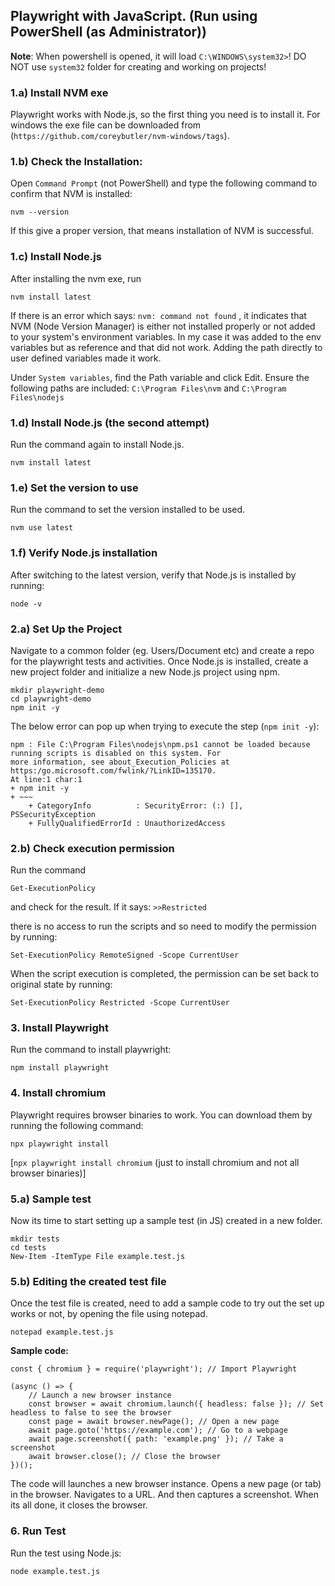 ## Playwright with JavaScript. (Run using PowerShell (as Administrator))
**Note**: When powershell is opened, it will load  `C:\WINDOWS\system32>`! DO NOT use  `system32` folder for creating and working on projects!

### 1.a) Install NVM exe

Playwright works with Node.js, so the first thing you need is to install it.
For windows the exe file can be downloaded from (`https://github.com/coreybutler/nvm-windows/tags`).

### 1.b) Check the Installation:

Open `Command Prompt` (not PowerShell) and type the following command to confirm that NVM is installed: 
```
nvm --version
```
If this give a proper version, that means installation of NVM is successful.

### 1.c) Install Node.js
After installing the nvm exe, run 
```
nvm install latest
```

If there is an error which says:
`nvm: command not found`
, it indicates that NVM (Node Version Manager) is either not installed properly or not added to your system's environment variables. In my case it was added to
the env variables but as reference and that did not work. Adding the path directly to user defined variables made it work.

Under `System variables`, find the Path variable and click Edit.
Ensure the following paths are included: `C:\Program Files\nvm` and `C:\Program Files\nodejs`

### 1.d) Install Node.js (the second attempt)
Run the command again to install Node.js.
```
nvm install latest
```

### 1.e) Set the version to use
Run the command to set the version installed to be used.
```
nvm use latest
```

### 1.f) Verify Node.js installation
After switching to the latest version, verify that Node.js is installed by running: 
```
node -v
```

### 2.a) Set Up the Project
Navigate to a common folder (eg. Users/Document etc) and create a repo for the playwright tests and activities.
Once Node.js is installed, create a new project folder and initialize a new Node.js project using npm.

```
mkdir playwright-demo
cd playwright-demo
npm init -y
```

The below error can pop up when trying to execute the step (`npm init -y`):
```
npm : File C:\Program Files\nodejs\npm.ps1 cannot be loaded because running scripts is disabled on this system. For
more information, see about_Execution_Policies at https:/go.microsoft.com/fwlink/?LinkID=135170.
At line:1 char:1
+ npm init -y
+ ~~~
    + CategoryInfo          : SecurityError: (:) [], PSSecurityException
    + FullyQualifiedErrorId : UnauthorizedAccess
```

### 2.b) Check execution permission
Run the command  
```
Get-ExecutionPolicy
```
and check for the result. If it says:
`>>Restricted`

there is no access to run the scripts and so need to modify the permission by running:
```
Set-ExecutionPolicy RemoteSigned -Scope CurrentUser
```

When the script execution is completed, the permission can be set back to original state by running:
```
Set-ExecutionPolicy Restricted -Scope CurrentUser
```

### 3. Install Playwright

Run the command to install playwright:
```
npm install playwright
```

### 4. Install chromium

Playwright requires browser binaries to work. You can download them by running the following command:
```
npx playwright install
```
[`npx playwright install chromium` (just to install chromium and not all browser binaries)]


### 5.a) Sample test
Now its time to start setting up a sample test (in JS) created in a new folder.
```
mkdir tests
cd tests
New-Item -ItemType File example.test.js
```

### 5.b) Editing the created test file
Once the test file is created, need to add a sample code to try out the set up works or not, by opening the file using notepad.
```
notepad example.test.js
```

**Sample code:**
```
const { chromium } = require('playwright'); // Import Playwright

(async () => {
    // Launch a new browser instance
    const browser = await chromium.launch({ headless: false }); // Set headless to false to see the browser
    const page = await browser.newPage(); // Open a new page
    await page.goto('https://example.com'); // Go to a webpage
    await page.screenshot({ path: 'example.png' }); // Take a screenshot
    await browser.close(); // Close the browser
})();
```
The code will launches a new browser instance. Opens a new page (or tab) in the browser. Navigates to a URL. And then captures a screenshot.
When its all done, it closes the browser.

### 6. Run Test
Run the test using Node.js:
```
node example.test.js
```

